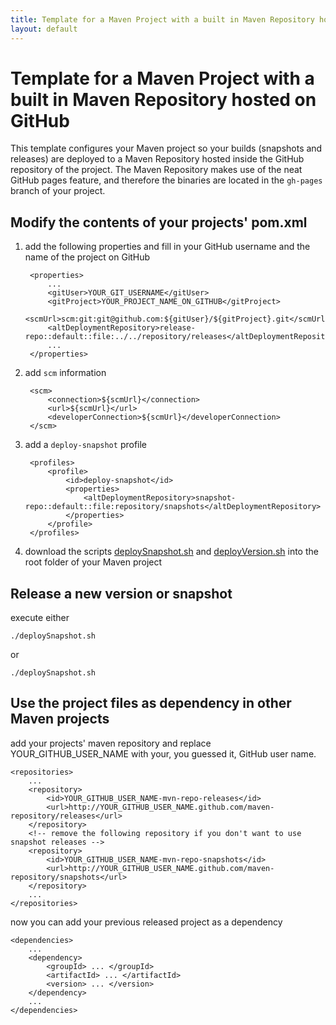```yaml
---
title: Template for a Maven Project with a built in Maven Repository hosted on GitHub
layout: default
---
```


# Template for a Maven Project with a built in Maven Repository hosted on GitHub

This template configures your Maven project so your builds (snapshots and releases) are deployed to
a Maven Repository hosted inside the GitHub repository of the project. The Maven Repository makes use
of the neat GitHub pages feature, and therefore the binaries are located in the `gh-pages` branch of your project.

## Modify the contents of your projects' pom.xml

1. add the following properties and fill in your GitHub username and the name of the project on GitHub

		<properties>
			...
			<gitUser>YOUR_GIT_USERNAME</gitUser>
			<gitProject>YOUR_PROJECT_NAME_ON_GITHUB</gitProject>
			<scmUrl>scm:git:git@github.com:${gitUser}/${gitProject}.git</scmUrl>
			<altDeploymentRepository>release-repo::default::file:../../repository/releases</altDeploymentRepository>
			...
		</properties>
		
2. add `scm` information

		<scm>
			<connection>${scmUrl}</connection>
			<url>${scmUrl}</url>
			<developerConnection>${scmUrl}</developerConnection>
		</scm>
		
3. add a `deploy-snapshot` profile

		<profiles>
			<profile>
				<id>deploy-snapshot</id>
				<properties>
					<altDeploymentRepository>snapshot-repo::default::file:repository/snapshots</altDeploymentRepository>
				</properties>
			</profile>
		</profiles>
		
4. download the scripts [deploySnapshot.sh](deploySnapshot.sh) and [deployVersion.sh](deployVersion.sh) into the root folder of your Maven project


## Release a new version or snapshot

execute either
	
	./deploySnapshot.sh

or 

	./deploySnapshot.sh


## Use the project files as dependency in other Maven projects

add your projects' maven repository and replace YOUR_GITHUB_USER_NAME with your, you guessed it, GitHub user name.

	<repositories>
		...
		<repository>
		    <id>YOUR_GITHUB_USER_NAME-mvn-repo-releases</id>
		    <url>http://YOUR_GITHUB_USER_NAME.github.com/maven-repository/releases</url>
		</repository>
		<!-- remove the following repository if you don't want to use snapshot releases -->
		<repository>
		    <id>YOUR_GITHUB_USER_NAME-mvn-repo-snapshots</id>
		    <url>http://YOUR_GITHUB_USER_NAME.github.com/maven-repository/snapshots</url>
		</repository>
		...
	</repositories>


now you can add your previous released project as a dependency

	<dependencies>
		...
		<dependency>
		    <groupId> ... </groupId>
		    <artifactId> ... </artifactId>
		    <version> ... </version>
		</dependency>
		...
	</dependencies>




